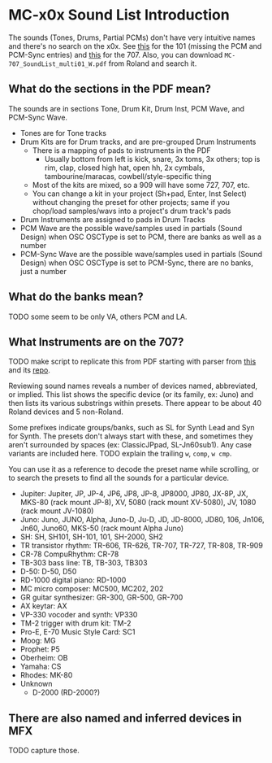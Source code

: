 # MC-x0x Sound List Introduction

The sounds (Tones, Drums, Partial PCMs) don't have very intuitive names and 
there's no search on the x0x.
See [this](https://mc101soundlist.neocities.org/) for the 101 (missing the PCM 
and PCM-Sync entries) and [this](https://eriser.github.io/707/) for the 707.
Also, you can download `MC-707_SoundList_multi01_W.pdf` from Roland and search 
it.


## What do the sections in the PDF mean?
The sounds are in sections Tone, Drum Kit, Drum Inst, PCM Wave, and PCM-Sync 
Wave.

* Tones are for Tone tracks
* Drum Kits are for Drum tracks, and are pre-grouped Drum Instruments
	* There is a mapping of pads to instruments in the PDF
		* Usually bottom from left is kick, snare, 3x toms, 3x others; top is rim, 
		clap, closed high hat, open hh, 2x cymbals, tambourine/maracas, 
		cowbell/style-specific thing
	* Most of the kits are mixed, so a 909 will have some 727, 707, etc.
	* You can change a kit in your project (Sh+pad, Enter, Inst Select) without 
	changing the preset for other projects; same if you chop/load samples/wavs 
	into a project's drum track's pads
* Drum Instruments are assigned to pads in Drum Tracks
* PCM Wave are the possible wave/samples used in partials (Sound Design) when 
OSC OSCType is set to PCM, there are banks as well as a number
* PCM-Sync Wave are the possible wave/samples used in partials (Sound Design) 
when OSC OSCType is set to PCM-Sync, there are no banks, just a number


## What do the banks mean?

TODO some seem to be only VA, others PCM and LA.


## What Instruments are on the 707?

TODO make script to replicate this from PDF starting with parser from 
[this](https://eriser.github.io/707/) and its 
[repo](https://github.com/eriser/707).

Reviewing sound names reveals a number of devices named, abbreviated, or 
implied. This list shows the specific device (or its family, ex: Juno) and then 
lists its various substrings within presets.
There appear to be about 40 Roland devices and 5 non-Roland.

Some prefixes indicate groups/banks, such as SL for Synth Lead and Syn for 
Synth. The presets don't always start with these, and sometimes they aren't 
surrounded by spaces (ex: ClassicJPpad, SL-Jn60sub1). Any case variants are 
included here. TODO explain the trailing `w`, `comp`, `w cmp`.

You can use it as a reference to decode the preset name while scrolling, or to 
search the presets to find all the sounds for a particular device.

* Jupiter: Jupiter, JP, JP-4, JP6, JP8, JP-8, JP8000, JP80, JX-8P, JX, MKS-80 
(rack mount JP-8), XV, 5080 (rack mount XV-5080), JV, 1080 (rack mount JV-1080)
* Juno: Juno, JUNO, Alpha, Juno-D, Ju-D, JD, JD-8000, JD80, 106, Jn106, Jn60, 
Juno60, MKS-50 (rack mount Alpha Juno)
* SH: SH, SH101, SH-101, 101, SH-2000, SH2
* TR transistor rhythm: TR-606, TR-626, TR-707, TR-727, TR-808, TR-909
* CR-78 CompuRhythm: CR-78
* TB-303 bass line: TB, TB-303, TB303
* D-50: D-50, D50
* RD-1000 digital piano: RD-1000
* MC micro composer: MC500, MC202, 202
* GR guitar synthesizer: GR-300, GR-500, GR-700
* AX keytar: AX
* VP-330 vocoder and synth: VP330
* TM-2 trigger with drum kit: TM-2
* Pro-E, E-70 Music Style Card: SC1
* Moog: MG
* Prophet: P5
* Oberheim: OB
* Yamaha: CS
* Rhodes: MK-80
* Unknown
	* D-2000 (RD-2000?)


## There are also named and inferred devices in MFX

TODO capture those.
